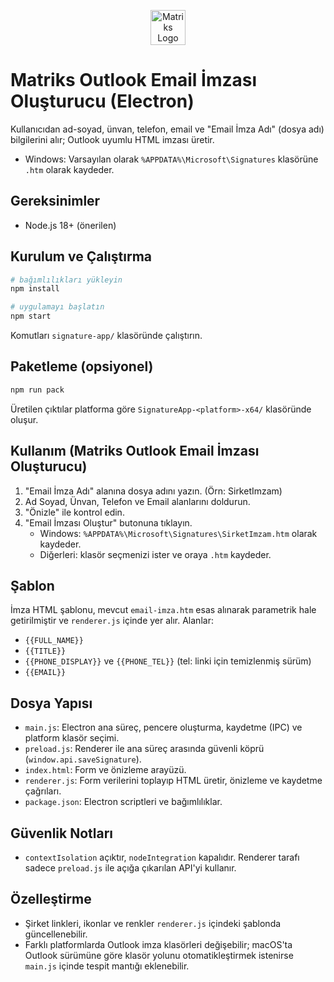 <p align="center">
  <img src="https://matrikstr.com/email-signature/matriks-logo.png" alt="Matriks Logo" height="56" />
</p>

# Matriks Outlook Email İmzası Oluşturucu (Electron)

Kullanıcıdan ad-soyad, ünvan, telefon, email ve "Email İmza Adı" (dosya adı) bilgilerini alır; Outlook uyumlu HTML imzası üretir.

- Windows: Varsayılan olarak `%APPDATA%\Microsoft\Signatures` klasörüne `.htm` olarak kaydeder.

## Gereksinimler

- Node.js 18+ (önerilen)

## Kurulum ve Çalıştırma

```bash
# bağımlılıkları yükleyin
npm install

# uygulamayı başlatın
npm start
```

Komutları `signature-app/` klasöründe çalıştırın.

## Paketleme (opsiyonel)

```bash
npm run pack
```

Üretilen çıktılar platforma göre `SignatureApp-<platform>-x64/` klasöründe oluşur.

## Kullanım (Matriks Outlook Email İmzası Oluşturucu)

1. "Email İmza Adı" alanına dosya adını yazın. (Örn: SirketImzam)
2. Ad Soyad, Ünvan, Telefon ve Email alanlarını doldurun.
3. "Önizle" ile kontrol edin.
4. "Email İmzası Oluştur" butonuna tıklayın.
   - Windows: `%APPDATA%\Microsoft\Signatures\SirketImzam.htm` olarak kaydeder.
   - Diğerleri: klasör seçmenizi ister ve oraya `.htm` kaydeder.

## Şablon

İmza HTML şablonu, mevcut `email-imza.htm` esas alınarak parametrik hale getirilmiştir ve `renderer.js` içinde yer alır. Alanlar:

- `{{FULL_NAME}}`
- `{{TITLE}}`
- `{{PHONE_DISPLAY}}` ve `{{PHONE_TEL}}` (tel: linki için temizlenmiş sürüm)
- `{{EMAIL}}`

## Dosya Yapısı

- `main.js`: Electron ana süreç, pencere oluşturma, kaydetme (IPC) ve platform klasör seçimi.
- `preload.js`: Renderer ile ana süreç arasında güvenli köprü (`window.api.saveSignature`).
- `index.html`: Form ve önizleme arayüzü.
- `renderer.js`: Form verilerini toplayıp HTML üretir, önizleme ve kaydetme çağrıları.
- `package.json`: Electron scriptleri ve bağımlılıklar.

## Güvenlik Notları

- `contextIsolation` açıktır, `nodeIntegration` kapalıdır. Renderer tarafı sadece `preload.js` ile açığa çıkarılan API'yi kullanır.

## Özelleştirme

- Şirket linkleri, ikonlar ve renkler `renderer.js` içindeki şablonda güncellenebilir.
- Farklı platformlarda Outlook imza klasörleri değişebilir; macOS'ta Outlook sürümüne göre klasör yolunu otomatikleştirmek istenirse `main.js` içinde tespit mantığı eklenebilir.
